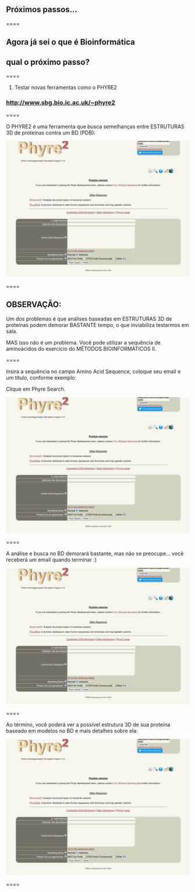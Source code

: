 <!-- .slide: data-background="img/motivation.jpg" -->

## Próximos passos...

====

## Agora já sei o que é Bioinformática
## qual o próximo passo?

====

1. Testar novas ferramentas como o PHYRE2

### http://www.sbg.bio.ic.ac.uk/~phyre2

====

O PHYRE2 é uma ferramenta que busca semelhanças entre ESTRUTURAS 3D de proteínas contra um BD (PDB):

![avatar][avatar]

[avatar]: ../shared/img/29.png

====

## OBSERVAÇÃO:

Um dos problemas é que análises baseadas em ESTRUTURAS 3D de proteínas podem demorar BASTANTE tempo, o que inviabiliza testarmos em sala.

MAS isso não é um problema. Você pode utilizar a sequência de aminoácidos do exercício do MÉTODOS BIOINFORMÁTICOS II.

====

Insira a sequência no campo Amino Acid Sequence, coloque seu email e um titulo, conforme exemplo:

Clique em Phyre Search.

![avatar][avatar]

[avatar]: ../shared/img/30.png

====

A análise e busca no BD demorará bastante, mas não se preocupe... você receberá um email quando terminar :)

![avatar][avatar]

[avatar]: ../shared/img/31.png

====

Ao término, você poderá ver a possível estrutura 3D de sua proteína baseado em modelos no BD e mais detalhes sobre ela:

![avatar][avatar]

[avatar]: ../shared/img/31.png

====

